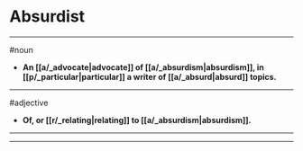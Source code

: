 # Absurdist
---
#noun
- **An [[a/_advocate|advocate]] of [[a/_absurdism|absurdism]], in [[p/_particular|particular]] a writer of [[a/_absurd|absurd]] topics.**
---
#adjective
- **Of, or [[r/_relating|relating]] to [[a/_absurdism|absurdism]].**
---
---
